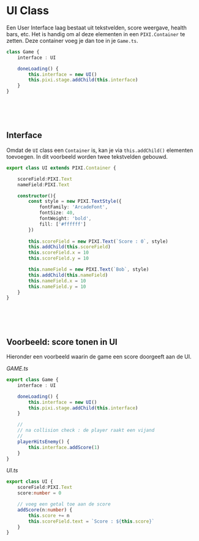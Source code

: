 # UI Class

Een User Interface laag bestaat uit tekstvelden, score weergave, health bars, etc. Het is handig om al deze elementen in een `PIXI.Container` te zetten. Deze container voeg je dan toe in je `Game.ts`.

```typescript
class Game {
    interface : UI

    doneLoading() {
        this.interface = new UI()
        this.pixi.stage.addChild(this.interface)
    }
}
```

<br>
<br>
<br>

## Interface

Omdat de `UI` class een `Container` is, kan je via `this.addChild()` elementen toevoegen. In dit voorbeeld worden twee tekstvelden gebouwd.

```typescript
export class UI extends PIXI.Container {

    scoreField:PIXI.Text
    nameField:PIXI.Text

    constructor(){
        const style = new PIXI.TextStyle({
            fontFamily: 'ArcadeFont',
            fontSize: 40,
            fontWeight: 'bold',
            fill: ['#ffffff']
        })
    
        this.scoreField = new PIXI.Text(`Score : 0`, style)
        this.addChild(this.scoreField)
        this.scoreField.x = 10
        this.scoreField.y = 10

        this.nameField = new PIXI.Text(`Bob`, style)
        this.addChild(this.nameField)
        this.nameField.x = 10
        this.nameField.y = 10
    }
}
```

<br>
<br>
<br>

## Voorbeeld: score tonen in UI

Hieronder een voorbeeld waarin de game een score doorgeeft aan de UI.

*GAME.ts*


```typescript
export class Game {
    interface : UI

    doneLoading() {
        this.interface = new UI()
        this.pixi.stage.addChild(this.interface)
    }

    //
    // na collision check : de player raakt een vijand
    //
    playerHitsEnemy() {
        this.interface.addScore(1)
    }
}
```
*UI.ts*

```typescript
export class UI {
    scoreField:PIXI.Text
    score:number = 0

    // voeg een getal toe aan de score
    addScore(n:number) {
        this.score += n
        this.scoreField.text = `Score : ${this.score}`
    }
}
```